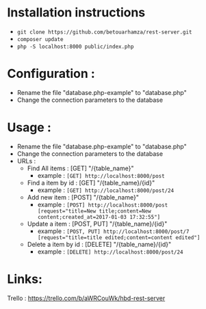 Installation instructions
=========================

- `git clone https://github.com/betouarhamza/rest-server.git`
- `composer update`
- `php -S localhost:8000 public/index.php`

Configuration :
=========================
- Rename the file "database.php-example" to "database.php"
- Change the connection parameters to the database


Usage :
=========================
- Rename the file "database.php-example" to "database.php"
- Change the connection parameters to the database
- URLs :
    - Find All items : [GET] "/{table_name}"
        - example : `[GET] http://localhost:8000/post`
    - Find a item by id : [GET] "/{table_name}/{id}"
        - example : `[GET] http://localhost:8000/post/24`
    - Add new item : [POST] "/{table_name}"
        - example : `[POST] http://localhost:8000/post [request="title=New title;content=New content;created_at=2017-01-03 17:32:55"]`
    - Update a item : [POST, PUT] "/{table_name}/{id}"
        - example : `[POST, PUT] http://localhost:8000/post/7 [request="title=title edited;content=content edited"]`
    - Delete a item by id : [DELETE] "/{table_name}/{id}"
        - example : `[DELETE] http://localhost:8000/post/24`


Links:
======
Trello : https://trello.com/b/aWRCouWk/hbd-rest-server